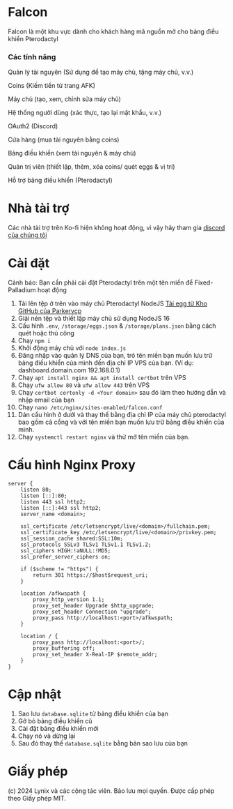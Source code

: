 # Falcon
Falcon là một khu vực dành cho khách hàng mã nguồn mở cho bảng điều khiển Pterodactyl

### Các tính năng
Quản lý tài nguyên (Sử dụng để tạo máy chủ, tặng máy chủ, v.v.)

Coins (Kiếm tiền từ trang AFK)

Máy chủ (tạo, xem, chỉnh sửa máy chủ)

Hệ thống người dùng (xác thực, tạo lại mật khẩu, v.v.)

OAuth2 (Discord)

Cửa hàng (mua tài nguyên bằng coins)

Bảng điều khiển (xem tài nguyên & máy chủ)

Quản trị viên (thiết lập, thêm, xóa coins/ quét eggs & vị trí)

Hỗ trợ bảng điều khiển (Pterodactyl)

# Nhà tài trợ
Các nhà tài trợ trên Ko-fi hiện không hoạt động, vì vậy hãy tham gia [discord của chúng tôi](https://www.lynix.tech/discord/join)

# Cài đặt

Cảnh báo: Bạn cần phải cài đặt Pterodactyl trên một tên miền để Fixed-Palladium hoạt động
1. Tải lên tệp ở trên vào máy chủ Pterodactyl NodeJS [Tải egg từ Kho GitHub của Parkervcp](https://github.com/parkervcp/eggs/blob/master/generic/nodejs/egg-node-js-generic.json)
2. Giải nén tệp và thiết lập máy chủ sử dụng NodeJS 16
3. Cấu hình `.env`, `/storage/eggs.json` & `/storage/plans.json` bằng cách quét hoặc thủ công
4. Chạy `npm i`
5. Khởi động máy chủ với `node index.js`
6. Đăng nhập vào quản lý DNS của bạn, trỏ tên miền bạn muốn lưu trữ bảng điều khiển của mình đến địa chỉ IP VPS của bạn. (Ví dụ: dashboard.domain.com 192.168.0.1)
7. Chạy `apt install nginx && apt install certbot` trên VPS
8. Chạy `ufw allow 80` và `ufw allow 443` trên VPS
9. Chạy `certbot certonly -d <Your domain>` sau đó làm theo hướng dẫn và nhập email của bạn
10. Chạy `nano /etc/nginx/sites-enabled/falcon.conf`
11. Dán cấu hình ở dưới và thay thế bằng địa chỉ IP của máy chủ pterodactyl bao gồm cả cổng và với tên miền bạn muốn lưu trữ bảng điều khiển của mình.
12. Chạy `systemctl restart nginx` và thử mở tên miền của bạn.

# Cấu hình Nginx Proxy
```Nginx
server {
    listen 80;
    listen [::]:80;
    listen 443 ssl http2;
    listen [::]:443 ssl http2;
    server_name <domain>;

    ssl_certificate /etc/letsencrypt/live/<domain>/fullchain.pem;
    ssl_certificate_key /etc/letsencrypt/live/<domain>/privkey.pem;
    ssl_session_cache shared:SSL:10m;
    ssl_protocols SSLv3 TLSv1 TLSv1.1 TLSv1.2;
    ssl_ciphers HIGH:!aNULL:!MD5;
    ssl_prefer_server_ciphers on;

    if ($scheme != "https") {
        return 301 https://$host$request_uri;
    }

    location /afkwspath {
        proxy_http_version 1.1;
        proxy_set_header Upgrade $http_upgrade;
        proxy_set_header Connection "upgrade";
        proxy_pass http://localhost:<port>/afkwspath;
    }

    location / {
        proxy_pass http://localhost:<port>/;
        proxy_buffering off;
        proxy_set_header X-Real-IP $remote_addr;
    }
}

```

# Cập nhật

1. Sao lưu `database.sqlite` từ bảng điều khiển của bạn
2. Gỡ bỏ bảng điều khiển cũ
3. Cài đặt bảng điều khiển mới
4. Chạy nó và dừng lại
5. Sau đó thay thế `database.sqlite` bằng bản sao lưu của bạn

# Giấy phép
(c) 2024 Lynix và các cộng tác viên. Bảo lưu mọi quyền. Được cấp phép theo Giấy phép MIT.
